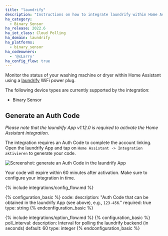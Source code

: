 ```yaml
---
title: "laundrify"
description: "Instructions on how to integrate laundrify within Home Assistant."
ha_category:
  - Binary Sensor
ha_release: 2022.6
ha_iot_class: Cloud Polling
ha_domain: laundrify
ha_platforms:
  - binary_sensor
ha_codeowners:
  - '@xLarry'
ha_config_flow: true
---
```


Monitor the status of your washing machine or dryer within Home Assistant using a [laundrify](https://laundrify.de/) WiFi power plug.

The following device types are currently supported by the integration:

- Binary Sensor

## Generate an Auth Code

*Please note that the laundrify App v1.12.0 is required to activate the Home Assistant integration.*

The integration requires an Auth Code to complete the account linking. Open the laundrify App and tap on `Home Assistant -> Integration aktivieren` to generate your code.

<p class='img'>
  <img src='/images/integrations/laundrify/generate-code.png' alt='Screenshot: generate an Auth Code in the laundrify App'>
</p>

Your code will expire within 60 minutes after activation. Make sure to configure your integration in time.

{% include integrations/config_flow.md %}

{% configuration_basic %}
code:
  description: "Auth Code that can be obtained in the laundrify App (see above), e.g., `123-456`."
  required: true
  type: string
{% endconfiguration_basic %}

{% include integrations/option_flow.md %}
{% configuration_basic %}
poll_interval:
  description: Interval for polling the laundrify backend (in seconds)
  default: 60
  type: integer
{% endconfiguration_basic %}
